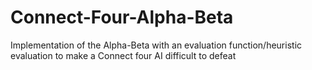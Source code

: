 # Connect-Four-Alpha-Beta
Implementation of the Alpha-Beta with an evaluation function/heuristic evaluation to make a Connect four AI difficult to defeat
